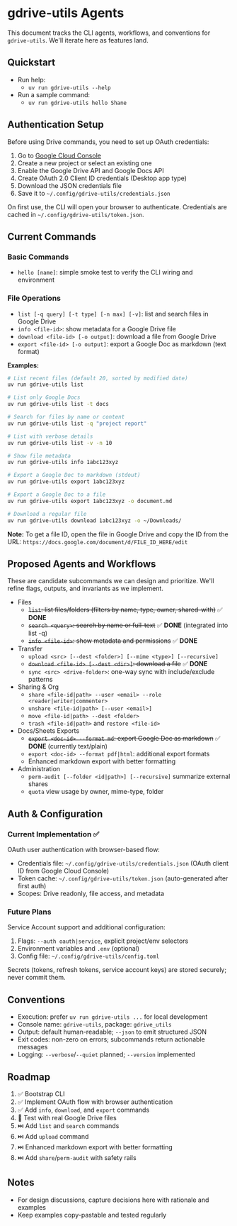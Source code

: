 # gdrive-utils Agents

This document tracks the CLI agents, workflows, and conventions for `gdrive-utils`. We'll iterate here as features land.

## Quickstart

- Run help:
  - `uv run gdrive-utils --help`
- Run a sample command:
  - `uv run gdrive-utils hello Shane`

## Authentication Setup

Before using Drive commands, you need to set up OAuth credentials:

1. Go to [Google Cloud Console](https://console.cloud.google.com/apis/credentials)
2. Create a new project or select an existing one
3. Enable the Google Drive API and Google Docs API
4. Create OAuth 2.0 Client ID credentials (Desktop app type)
5. Download the JSON credentials file
6. Save it to `~/.config/gdrive-utils/credentials.json`

On first use, the CLI will open your browser to authenticate. Credentials are cached in `~/.config/gdrive-utils/token.json`.

## Current Commands

### Basic Commands
- `hello [name]`: simple smoke test to verify the CLI wiring and environment

### File Operations
- `list [-q query] [-t type] [-n max] [-v]`: list and search files in Google Drive
- `info <file-id>`: show metadata for a Google Drive file
- `download <file-id> [-o output]`: download a file from Google Drive
- `export <file-id> [-o output]`: export a Google Doc as markdown (text format)

**Examples:**
```bash
# List recent files (default 20, sorted by modified date)
uv run gdrive-utils list

# List only Google Docs
uv run gdrive-utils list -t docs

# Search for files by name or content
uv run gdrive-utils list -q "project report"

# List with verbose details
uv run gdrive-utils list -v -n 10

# Show file metadata
uv run gdrive-utils info 1abc123xyz

# Export a Google Doc to markdown (stdout)
uv run gdrive-utils export 1abc123xyz

# Export a Google Doc to a file
uv run gdrive-utils export 1abc123xyz -o document.md

# Download a regular file
uv run gdrive-utils download 1abc123xyz -o ~/Downloads/
```

**Note:** To get a file ID, open the file in Google Drive and copy the ID from the URL:
`https://docs.google.com/document/d/FILE_ID_HERE/edit`

## Proposed Agents and Workflows

These are candidate subcommands we can design and prioritize. We'll refine flags, outputs, and invariants as we implement.

- Files
  - ~~`list`: list files/folders (filters by name, type, owner, shared-with)~~ ✅ **DONE**
  - ~~`search <query>`: search by name or full-text~~ ✅ **DONE** (integrated into list -q)
  - ~~`info <file-id>`: show metadata and permissions~~ ✅ **DONE**
- Transfer
  - `upload <src> [--dest <folder>] [--mime <type>] [--recursive]`
  - ~~`download <file-id> [--dest <dir>]`: download a file~~ ✅ **DONE**
  - `sync <src> <drive-folder>`: one-way sync with include/exclude patterns
- Sharing & Org
  - `share <file-id|path> --user <email> --role <reader|writer|commenter>`
  - `unshare <file-id|path> [--user <email>]`
  - `move <file-id|path> --dest <folder>`
  - `trash <file-id|path>` and `restore <file-id>`
- Docs/Sheets Exports
  - ~~`export <doc-id> --format md`: export Google Doc as markdown~~ ✅ **DONE** (currently text/plain)
  - `export <doc-id> --format pdf|html`: additional export formats
  - Enhanced markdown export with better formatting
- Administration
  - `perm-audit [--folder <id|path>] [--recursive]` summarize external shares
  - `quota` view usage by owner, mime-type, folder

## Auth & Configuration

### Current Implementation ✅

OAuth user authentication with browser-based flow:
- Credentials file: `~/.config/gdrive-utils/credentials.json` (OAuth client ID from Google Cloud Console)
- Token cache: `~/.config/gdrive-utils/token.json` (auto-generated after first auth)
- Scopes: Drive readonly, file access, and metadata

### Future Plans

Service Account support and additional configuration:
1. Flags: `--auth oauth|service`, explicit project/env selectors
2. Environment variables and `.env` (optional)
3. Config file: `~/.config/gdrive-utils/config.toml`

Secrets (tokens, refresh tokens, service account keys) are stored securely; never commit them.

## Conventions

- Execution: prefer `uv run gdrive-utils ...` for local development
- Console name: `gdrive-utils`, package: `gdrive_utils`
- Output: default human-readable; `--json` to emit structured JSON
- Exit codes: non-zero on errors; subcommands return actionable messages
- Logging: `--verbose`/`--quiet` planned; `--version` implemented

## Roadmap

1. ✅ Bootstrap CLI
2. ✅ Implement OAuth flow with browser authentication
3. ✅ Add `info`, `download`, and `export` commands
4. 🚧 Test with real Google Drive files
5. ⏭️ Add `list` and `search` commands
6. ⏭️ Add `upload` command
7. ⏭️ Enhanced markdown export with better formatting
8. ⏭️ Add `share`/`perm-audit` with safety rails

## Notes

- For design discussions, capture decisions here with rationale and examples
- Keep examples copy-pastable and tested regularly
